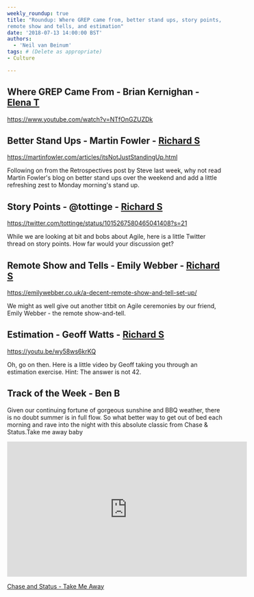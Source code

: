 ```yaml
---
weekly_roundup: true
title: "Roundup: Where GREP came from, better stand ups, story points,
remote show and tells, and estimation"
date: '2018-07-13 14:00:00 BST'
authors:
  - 'Neil van Beinum'
tags: # (Delete as appropriate)
- Culture

---
```



## Where GREP Came From - Brian Kernighan - [Elena T](/team#elena-tanasoiu)

https://www.youtube.com/watch?v=NTfOnGZUZDk

## Better Stand Ups - Martin Fowler - [Richard S](/team#richard-stobart)

https://martinfowler.com/articles/itsNotJustStandingUp.html

Following on from the Retrospectives post by Steve last week, why not read Martin Fowler's blog on better stand ups over the weekend and add a little refreshing zest to Monday morning's stand up.

## Story Points - @tottinge - [Richard S](/team#richard-stobart)

https://twitter.com/tottinge/status/1015267580465041408?s=21

While we are looking at bit and bobs about Agile, here is a little Twitter thread on story points.  How far would your discussion get?

## Remote Show and Tells - Emily Webber - [Richard S](/team#richard-stobart)

https://emilywebber.co.uk/a-decent-remote-show-and-tell-set-up/

We might as well give out another titbit on Agile ceremonies by our friend, Emily Webber - the remote show-and-tell.

## Estimation - Geoff Watts - [Richard S](/team#richard-stobart)

https://youtu.be/wy58ws6krKQ

Oh, go on then.  Here is a little video by Geoff taking you through an estimation exercise.  Hint: The answer is not 42.

## Track of the Week - Ben B

Given our continuing fortune of gorgeous sunshine and BBQ weather, there is no doubt summer is in full flow. So what better way to get out of bed each morning and rave into the night with this absolute classic from Chase & Status.Take me away baby

<iframe width="560" height="315" src="https://www.youtube.com/embed/7pYROpnt0uc" frameborder="0" allowfullscreen></iframe>

[Chase and Status - Take Me Away](https://www.youtube.com/watch?v=7pYROpnt0uc)
